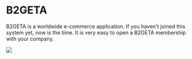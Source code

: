 # B2GETA
B2GETA is a worldwide e-commerce application. If you haven't joined this system yet, now is the time. It is very easy to open a B2GETA membership with your company.


<a href = "https://i.hizliresim.com/qspv6lq.jpg" target = "_blank"> <img src = "https://i.hizliresim.com/qspv6lq.jpg" /> </a>
